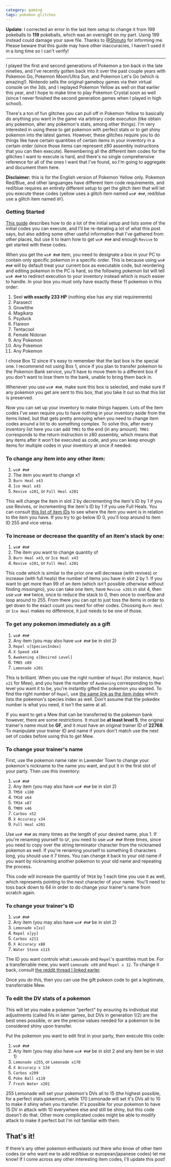 ```yaml
---
category: gaming
tags: pokemon glitches
---
```


**Update**: I corrected an error in the last item setup to change it from 199 pokeballs to **119** pokeballs, which was an oversight on my part. Using 199 instead could damage your save file. Thanks to [@Shinuto](https://twitter.com/shinuto) for informing me. Please beware that this guide may have other inaccuracies, I haven't used it in a long time so I can't verify!

---

I played the first and second generations of Pokemon a ton back in the late nineties, and I've recently gotten back into it over the past couple years with Pokemon Go, Pokemon Moon/Ultra Sun, and Pokemon Let's Go (which is amazing!). Nintendo sells the original gameboy games via their virtual console on the 3ds, and I replayed Pokemon Yellow as well on that earlier this year, and I hope to make time to play Pokemon Crystal soon as well (since I never finished the second generation games when I played in high school).

There's a ton of fun glitches you can pull off in Pokemon Yellow to basically do anything you want in the game via arbitrary code execution (like obtain any pokemon, alter any pokemon's stats, among other things). I'm very interested in using these to get pokemon with perfect stats or to get shiny pokemon into the latest games. However, these glitches require you to do things like have certain quantities of certain items in your inventory in a certain order (since those items can represent z80 assembly instructions that you can then execute). Remembering all the different item codes for the glitches I want to execute is hard, and there's no single comprehensive reference for all of the ones I want that I've found, so I'm going to aggregate and document them here.

**Disclaimer:** this is for the English version of Pokemon Yellow only. Pokemon Red/Blue, and other languanges have different item code requirements, and red/blue requires an entirely different setup to get the glitch item that will let you execute these codes (yellow uses a glitch item named `ws# #m#`, red/blue use a glitch item named `8F`).

### Getting Started

[This guide](https://www.reddit.com/r/pokemon/comments/5q8zlg/getting_gen_1_mew_in_yellow_guide_does_not_work/) describes how to do a lot of the initial setup and lists some of the initial codes you can execute, and I'll be re-iterating a lot of what this post says, but also adding some other useful information that I've gathered from other places, but use it to learn how to get `ws# #m#` and enough `Revive` to get started with these codes.

When you get the `ws# #m#` item, you need to designate a box in your PC to contain only specific pokemon in a specific order. This is because using `ws# #m#` will by default treat your current box as executable code, but reordering and editing pokemon in the PC is hard, so the following pokemon list will tell `ws# #m#` to redirect execution to your inventory instead which is much easier to handle. In your box you must only have exactly these 11 pokemon in this order:

1. Seel **with exactly 233 HP** (nothing else has any stat requirements)
2. Parasect
3. Growlithe
4. Magikarp
5. Psyduck
6. Flareon
7. Tentacool
8. Female Nidoran
9. Any Pokemon
10. Any Pokemon
11. Any Pokemon

I chose Box 12 since it's easy to remember that the last box is the special one. I recommend not using Box 1, since if you plan to transfer pokemon to the Pokemon Bank service, you'll have to move them to a different box if you don't want to lose them to the bank, unable to bring them back in.

Whenever you use `ws# #m#`, make sure this box is selected, and make sure if any pokemon you get are sent to this box, that you take it out so that this list is preserved.

Now you can set up your inventory to make things happen. Lots of the item codes I've seen require you to have nothing in your inventory aside from the items listed, but that gets pretty annoying when you need to change item codes around a lot to do something complex. To solve this, after every inventory list here you can add `TM01` to the end (in any amount). `TM01` corresponds to the return instruction in z80 assembly, which means that any items after it won't be executed as code, and you can keep enough items for multiple codes in your inventory at once if needed.

### To change any item into any other item:

1. `ws# #m#`
2. The item you want to change x1
3. `Burn Heal x43`
4. `Ice Heal x43`
5. `Revive x201`, or `Full Heal x201`

This will change the item in slot 2 by decrementing the item's ID by 1 if you use Revives, or incrementing the item's ID by 1 if you use Full Heals. You can consult [this list of item IDs](https://glitchcity.info/biglist.htm) to see where the item you want is in relation to the item you have. If you try to go below ID 0, you'll loop around to item ID 255 and vice versa.

### To increase or decrease the quantity of an item's stack by one:

1. `ws# #m#`
2. The item you want to change quantity of
3. `Burn Heal x43`, or `Ice Heal x43`
4. `Revive x201`, or `Full Heal x201`

This code which is similar to the prior one will decrease (with revives) or increase (with full heals) the number of items you have in slot 2 by 1. If you want to get more than 99 of an item (which isn't possible otherwise without finding missingno), you can take one item, have `Revive x201` in slot 4, then use `ws# #m#` twice, once to reduce the stack to 0, then once to overflow and loop around to 255. From there you can opt to just toss the items in order to get down to the exact count you need for other codes. Choosing `Burn Heal` or `Ice Heal` makes no difference, it just needs to be one of those.

### To get any pokemon immediately as a gift

1. `ws# #m#`
2. Any item (you may also have `ws# #m#` be in slot 2)
3. `Repel x[SpeciesIndex]`
4. `X Speed x64`
5. `Awakening x[Desired Level]`
6. `TM05 x89`
7. `Lemonade x201`

This is brilliant. When you use the right number of `Repel` (for instance, `Repel x21` for Mew), and you have the number of `Awakening` corresponding to the level you want it to be, you're instantly gifted the pokemon you wanted. To find the right number of `Repel`, use [the same link as the item index](https://glitchcity.info/biglist.htm) which lists the pokemon's species index as well. Don't assume that the pokedex number is what you need, it isn't the same at all.

If you want to get a Mew that can be transferred to the pokemon bank however, there are some restrictions. It must be **at least level 5**, the original trainer's name must be **GF**, and it must have an original trainer ID of **22768**. To manipulate your trainer ID and name if yours don't match use the next set of codes before using this to get Mew.

### To change your trainer's name

First, use the pokemon name rater in Lavender Town to change your pokemon's nickname to the name you want, and put it in the first slot of your party. Then use this inventory:

1. `ws# #m#`
2. Any item (you may also have `ws# #m#` be in slot 2)
3. `TM50 x180`
4. `TM10 x64`
5. `TM34 x87`
6. `TM09 x46`
7. `Carbos x52`
8. `X Accuracy x34`
9. `Full Heal x201`

Use `ws# #m#` as many times as the length of your desired name, plus 1. If you're renaming yourself to `GF`, you need to use `ws# #m#` three times, since you need to copy over the string terminator character from the nicknamed pokemon as well. If you're renaming yourself to something 6 characters long, you should use it 7 times. You can change it back to your old name if you want by nicknaming another pokemon to your old name and repeating the process.

This code will increase the quantity of `TM10` by 1 each time you use it as well, which represents pointing to the next character of your name. You'll need to toss back down to 64 in order to do change your trainer's name from scratch again.

### To change your trainer's ID

1. `ws# #m#`
2. Any item (you may also have `ws# #m#` be in slot 2)
3. `Lemonade x[xx]`
4. `Repel x[yy]`
5. `Carbos x211`
6. `X Accuracy x88`
7. `Water Stone x115`

The ID you want controls what `Lemonade` and `Repel`'s quantities must be. For a transferrable mew, you want `Lemonade x89` and `Repel x 12`. To change it back, consult [the reddit thread I linked earler](https://www.reddit.com/r/pokemon/comments/5q8zlg/getting_gen_1_mew_in_yellow_guide_does_not_work/).

Once you do this, then you can use the gift pokeon code to get a legitimate, transferrable Mew.

### To edit the DV stats of a pokemon
This will let you make a pokemon "perfect" by ensuring its individual stat adjustments (called IVs in later games, but DVs in generation 1/2) are the best ones possible, or are the precise values needed for a pokemon to be considered shiny upon transfer.

Put the pokemon you want to edit first in your party, then execute this code:

1. `ws# #m#`
2. Any item (you may also have `ws# #m#` be in slot 2 and any item be in slot 1)
3. `Lemonade x255`, or `Lemonade x170`
4. `X Accuracy x 134`
5. `Carbos x209`
6. `Poke Ball x119`
7. `Fresh Water x201`

255 Lemonade will set your pokemon's DVs all to 15 (the highest possible, for a perfect stats pokemon), while 170 Lemonade will set it's DVs all to 10 to make it shiny when you transfer. It's possible for your pokemon to have 15 DV in attack with 10 everywhere else and still be shiny, but this code doesn't do that. Other more complicated codes might be able to modify attack to make it perfect but I'm not familiar with them.

## That's it!

If there's any other pokemon enthusiasts out there who know of other item codes (or who want me to add red/blue or european/japanese codes) let me know! If I come across any other interesting item codes, I'll update this post!
